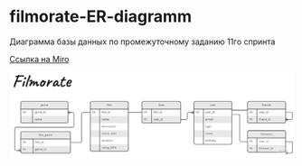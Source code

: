 # filmorate-ER-diagramm
Диаграмма базы данных по промежуточному заданию 11го спринта

[Ссылка на Miro](https://miro.com/app/board/uXjVPjUyfgk=/?share_link_id=576475642129)

![Ссылка на картинку](https://github.com/RybkinMike/filmorate-ER-diagramm/blob/main/Untitled%20(1).jpg)
